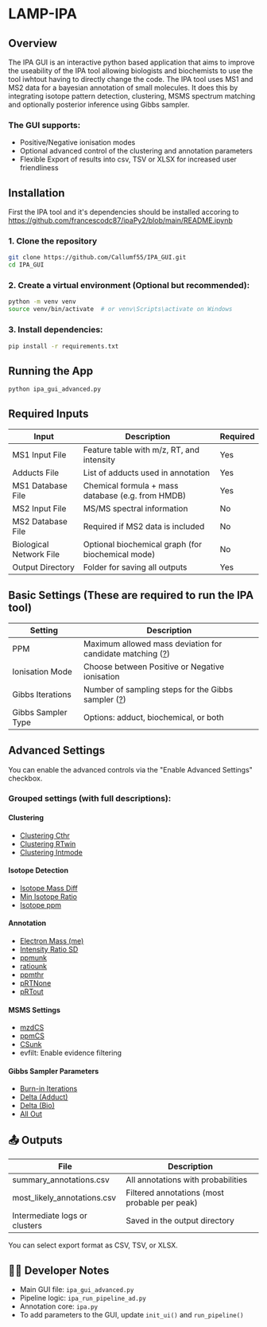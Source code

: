 # LAMP-IPA

## Overview
The IPA GUI is an interactive python based application that aims to improve the useability of the IPA tool allowing biologists and biochemists to use the tool iwhtout having to directly change the code. 
The IPA tool uses MS1 and MS2 data for a bayesian annotation of small molecules. It does this by integrating isotope pattern detection, clustering, MSMS spectrum matching and optionally posterior inference using Gibbs sampler.

### The GUI supports:
- Positive/Negative ionisation modes
- Optional advanced control of the clustering and annotation parameters
- Flexible Export of results into csv, TSV or XLSX for increased user friendliness

## Installation

First the IPA tool and it's dependencies should be installed accoring to https://github.com/francescodc87/ipaPy2/blob/main/README.ipynb

### 1. Clone the repository
```bash
git clone https://github.com/Callumf55/IPA_GUI.git
cd IPA_GUI
```

### 2. Create a virtual environment (Optional but recommended):
```bash
python -m venv venv
source venv/bin/activate  # or venv\Scripts\activate on Windows
```

### 3. Install dependencies:
```bash
pip install -r requirements.txt
```

## Running the App
```bash
python ipa_gui_advanced.py
```

## Required Inputs

| Input                  | Description                                              | Required |
|------------------------|----------------------------------------------------------|----------|
| MS1 Input File         | Feature table with m/z, RT, and intensity                | Yes      |
| Adducts File           | List of adducts used in annotation                       | Yes      |
| MS1 Database File      | Chemical formula + mass database (e.g. from HMDB)        | Yes      |
| MS2 Input File         | MS/MS spectral information                               | No       |
| MS2 Database File      | Required if MS2 data is included                         | No       |
| Biological Network File| Optional biochemical graph (for biochemical mode)        | No       |
| Output Directory       | Folder for saving all outputs                            | Yes      |

## Basic Settings (These are required to run the IPA tool)

| Setting              | Description                                                        |
|----------------------|--------------------------------------------------------------------|
| PPM                  | Maximum allowed mass deviation for candidate matching ([?](https://github.com/Callumf55/IPA_GUI/blob/main/README.md#ppm)) |
| Ionisation Mode      | Choose between Positive or Negative ionisation                     |
| Gibbs Iterations     | Number of sampling steps for the Gibbs sampler ([?](https://github.com/Callumf55/IPA_GUI/blob/main/README.md#gibbs-sampler-iterations)) |
| Gibbs Sampler Type   | Options: adduct, biochemical, or both                              |

## Advanced Settings

You can enable the advanced controls via the "Enable Advanced Settings" checkbox.

### Grouped settings (with full descriptions):

#### Clustering
- [Clustering Cthr](https://github.com/Callumf55/IPA_GUI/blob/main/README.md#clustering-cthr)
- [Clustering RTwin](https://github.com/Callumf55/IPA_GUI/blob/main/README.md#clustering-rtwin)
- [Clustering Intmode](https://github.com/Callumf55/IPA_GUI/blob/main/README.md#clustering-intmode)

#### Isotope Detection
- [Isotope Mass Diff](https://github.com/Callumf55/IPA_GUI/blob/main/README.md#isotope-mass-diff)
- [Min Isotope Ratio](https://github.com/Callumf55/IPA_GUI/blob/main/README.md#min-isotope-ratio)
- [Isotope ppm](https://github.com/Callumf55/IPA_GUI/blob/main/README.md#isotope-ppm)

#### Annotation
- [Electron Mass (me)](https://github.com/Callumf55/IPA_GUI/blob/main/README.md#electron-mass-me)
- [Intensity Ratio SD](https://github.com/Callumf55/IPA_GUI/blob/main/README.md#intensity-ratio-sd)
- [ppmunk](https://github.com/Callumf55/IPA_GUI/blob/main/README.md#ppmunk)
- [ratiounk](https://github.com/Callumf55/IPA_GUI/blob/main/README.md#ratiounk)
- [ppmthr](https://github.com/Callumf55/IPA_GUI/blob/main/README.md#ppmthr)
- [pRTNone](https://github.com/Callumf55/IPA_GUI/blob/main/README.md#prtnone)
- [pRTout](https://github.com/Callumf55/IPA_GUI/blob/main/README.md#prtout)

#### MSMS Settings
- [mzdCS](https://github.com/Callumf55/IPA_GUI/blob/main/README.md#mzdcs)
- [ppmCS](https://github.com/Callumf55/IPA_GUI/blob/main/README.md#ppmcs)
- [CSunk](https://github.com/Callumf55/IPA_GUI/blob/main/README.md#csunk)
- evfilt: Enable evidence filtering

#### Gibbs Sampler Parameters
- [Burn-in Iterations](https://github.com/Callumf55/IPA_GUI/blob/main/README.md#burn-in-iterations)
- [Delta (Adduct)](https://github.com/Callumf55/IPA_GUI/blob/main/README.md#delta-adduct)
- [Delta (Bio)](https://github.com/Callumf55/IPA_GUI/blob/main/README.md#delta-bio)
- [All Out](https://github.com/Callumf55/IPA_GUI/blob/main/README.md#all-out)

## 📤 Outputs

| File                         | Description                                   |
|------------------------------|-----------------------------------------------|
| summary_annotations.csv      | All annotations with probabilities            |
| most_likely_annotations.csv  | Filtered annotations (most probable per peak) |
| Intermediate logs or clusters| Saved in the output directory                 |

You can select export format as CSV, TSV, or XLSX.

## 👩‍💻 Developer Notes

- Main GUI file: `ipa_gui_advanced.py`
- Pipeline logic: `ipa_run_pipeline_ad.py`
- Annotation core: `ipa.py`
- To add parameters to the GUI, update `init_ui()` and `run_pipeline()`


